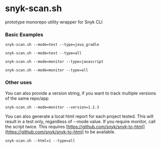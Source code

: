 # snyk-scan.sh
prototype monorepo utility wrapper for Snyk CLI
###  Basic Examples
```
snyk-scan.sh --mode=test --type=java_gradle
```
```
snyk-scan.sh --mode=test --type=all
```
```
snyk-scan.sh --mode=monitor --type=javascript
```
```
snyk-scan.sh --mode=monitor --type=all
```
### Other uses
You can also provide a version string, if you want to track multiple versions of the same repo/app
```
snyk-scan.sh --mode=monitor --version=1.2.3
```
You can also generate a local html report for each project tested. This will result in a test only, regardless of --mode value.  If you require monitor, call the script twice.
This requires [https://github.com/snyk/snyk-to-html](https://github.com/snyk/snyk-to-html) to be available.
```
snyk-scan.sh --html=1 --type=all
```